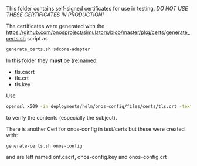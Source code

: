 <!--
SPDX-FileCopyrightText: 2022 Open Networking Foundation

SPDX-License-Identifier: LicenseRef-ONF-Member-Only-1.0
-->

This folder contains self-signed certificates for use in testing. _DO NOT USE THESE
CERTIFICATES IN PRODUCTION!_

The certificates were generated with the
https://github.com/onosproject/simulators/blob/master/pkg/certs/generate_certs.sh 
script as
```bash
generate_certs.sh sdcore-adapter
```

In this folder they **must** be (re)named
* tls.cacrt
* tls.crt
* tls.key

Use
```bash
openssl x509 -in deployments/helm/onos-config/files/certs/tls.crt -text -noout
```
to verify the contents (especially the subject).

There is another Cert for onos-config in test/certs but these were created with:
```
generate-certs.sh onos-config
```
and are left named onf.cacrt, onos-config.key and onos-config.crt
